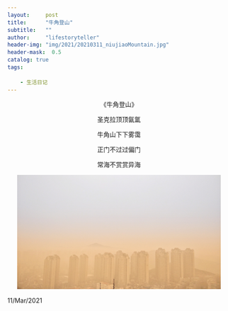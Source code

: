 ```yaml
---
layout:     post
title:      "牛角登山"
subtitle:   ""
author:     "lifestoryteller"
header-img: "img/2021/20210311_niujiaoMountain.jpg"
header-mask:  0.5
catalog: true
tags:

    - 生活日记
---
```


<p align="center">
    《牛角登山》    
</p>
<p align="center">
    圣克拉顶顶氤氲    
</p>
<p align="center">
    牛角山下下雾霭    
</p>
<p align="center">  
    正门不过过偏门    

</p>
<p align="center">
    常海不赏赏异海
</p>


<p align="center">
  <img width="460" src="https://github.com/lifestoryteller/lifestoryteller.github.io/blob/master/img/2021/20210311_niujiaoMountain.jpg">
</p>


11/Mar/2021
